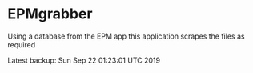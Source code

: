 # EPMgrabber
Using a database from the EPM app this application scrapes the files as required


Latest backup: Sun Sep 22 01:23:01 UTC 2019
